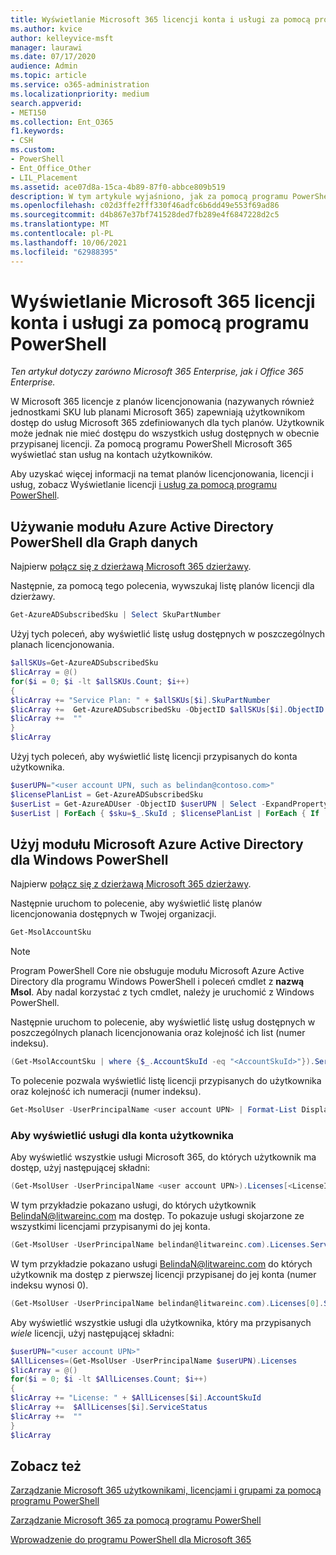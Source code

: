 ```yaml
---
title: Wyświetlanie Microsoft 365 licencji konta i usługi za pomocą programu PowerShell
ms.author: kvice
author: kelleyvice-msft
manager: laurawi
ms.date: 07/17/2020
audience: Admin
ms.topic: article
ms.service: o365-administration
ms.localizationpriority: medium
search.appverid:
- MET150
ms.collection: Ent_O365
f1.keywords:
- CSH
ms.custom:
- PowerShell
- Ent_Office_Other
- LIL_Placement
ms.assetid: ace07d8a-15ca-4b89-87f0-abbce809b519
description: W tym artykule wyjaśniono, jak za pomocą programu PowerShell Microsoft 365 usługi, które zostały przypisane do użytkowników.
ms.openlocfilehash: c02d3ffe2fff330f46adfc6b6dd49e553f69ad86
ms.sourcegitcommit: d4b867e37bf741528ded7fb289e4f6847228d2c5
ms.translationtype: MT
ms.contentlocale: pl-PL
ms.lasthandoff: 10/06/2021
ms.locfileid: "62988395"
---
```

# <a name="view-microsoft-365-account-license-and-service-details-with-powershell"></a>Wyświetlanie Microsoft 365 licencji konta i usługi za pomocą programu PowerShell

*Ten artykuł dotyczy zarówno Microsoft 365 Enterprise, jak i Office 365 Enterprise.*

W Microsoft 365 licencje z planów licencjonowania (nazywanych również jednostkami SKU lub planami Microsoft 365) zapewniają użytkownikom dostęp do usług Microsoft 365 zdefiniowanych dla tych planów. Użytkownik może jednak nie mieć dostępu do wszystkich usług dostępnych w obecnie przypisanej licencji. Za pomocą programu PowerShell Microsoft 365 wyświetlać stan usług na kontach użytkowników. 

Aby uzyskać więcej informacji na temat planów licencjonowania, licencji i usług, zobacz Wyświetlanie licencji [i usług za pomocą programu PowerShell](view-licenses-and-services-with-microsoft-365-powershell.md).

## <a name="use-the-azure-active-directory-powershell-for-graph-module"></a>Używanie modułu Azure Active Directory PowerShell dla Graph danych

Najpierw [połącz się z dzierżawą Microsoft 365 dzierżawy](connect-to-microsoft-365-powershell.md#connect-with-the-azure-active-directory-powershell-for-graph-module).
  
Następnie, za pomocą tego polecenia, wywszukaj listę planów licencji dla dzierżawy.

```powershell
Get-AzureADSubscribedSku | Select SkuPartNumber
```

Użyj tych poleceń, aby wyświetlić listę usług dostępnych w poszczególnych planach licencjonowania.

```powershell
$allSKUs=Get-AzureADSubscribedSku
$licArray = @()
for($i = 0; $i -lt $allSKUs.Count; $i++)
{
$licArray += "Service Plan: " + $allSKUs[$i].SkuPartNumber
$licArray +=  Get-AzureADSubscribedSku -ObjectID $allSKUs[$i].ObjectID | Select -ExpandProperty ServicePlans
$licArray +=  ""
}
$licArray
```

Użyj tych poleceń, aby wyświetlić listę licencji przypisanych do konta użytkownika.

```powershell
$userUPN="<user account UPN, such as belindan@contoso.com>"
$licensePlanList = Get-AzureADSubscribedSku
$userList = Get-AzureADUser -ObjectID $userUPN | Select -ExpandProperty AssignedLicenses | Select SkuID 
$userList | ForEach { $sku=$_.SkuId ; $licensePlanList | ForEach { If ( $sku -eq $_.ObjectId.substring($_.ObjectId.length - 36, 36) ) { Write-Host $_.SkuPartNumber } } }
```

## <a name="use-the-microsoft-azure-active-directory-module-for-windows-powershell"></a>Użyj modułu Microsoft Azure Active Directory dla Windows PowerShell

Najpierw [połącz się z dzierżawą Microsoft 365 dzierżawy](connect-to-microsoft-365-powershell.md#connect-with-the-microsoft-azure-active-directory-module-for-windows-powershell).

Następnie uruchom to polecenie, aby wyświetlić listę planów licencjonowania dostępnych w Twojej organizacji. 

```powershell
Get-MsolAccountSku
```
>[!Note]
>Program PowerShell Core nie obsługuje modułu Microsoft Azure Active Directory dla programu Windows PowerShell i poleceń cmdlet z **nazwą Msol**. Aby nadal korzystać z tych cmdlet, należy je uruchomić z Windows PowerShell.
>

Następnie uruchom to polecenie, aby wyświetlić listę usług dostępnych w poszczególnych planach licencjonowania oraz kolejność ich list (numer indeksu).

```powershell
(Get-MsolAccountSku | where {$_.AccountSkuId -eq "<AccountSkuId>"}).ServiceStatus
```
  
To polecenie pozwala wyświetlić listę licencji przypisanych do użytkownika oraz kolejność ich numeracji (numer indeksu).

```powershell
Get-MsolUser -UserPrincipalName <user account UPN> | Format-List DisplayName,Licenses
```

### <a name="to-view-services-for-a-user-account"></a>Aby wyświetlić usługi dla konta użytkownika

Aby wyświetlić wszystkie usługi Microsoft 365, do których użytkownik ma dostęp, użyj następującej składni:
  
```powershell
(Get-MsolUser -UserPrincipalName <user account UPN>).Licenses[<LicenseIndexNumber>].ServiceStatus
```

W tym przykładzie pokazano usługi, do których użytkownik BelindaN@litwareinc.com ma dostęp. To pokazuje usługi skojarzone ze wszystkimi licencjami przypisanymi do jej konta.
  
```powershell
(Get-MsolUser -UserPrincipalName belindan@litwareinc.com).Licenses.ServiceStatus
```

W tym przykładzie pokazano usługi BelindaN@litwareinc.com do których użytkownik ma dostęp z pierwszej licencji przypisanej do jej konta (numer indeksu wynosi 0).
  
```powershell
(Get-MsolUser -UserPrincipalName belindan@litwareinc.com).Licenses[0].ServiceStatus
```

Aby wyświetlić wszystkie usługi dla użytkownika, który ma przypisanych *wiele* licencji, użyj następującej składni:

```powershell
$userUPN="<user account UPN>"
$AllLicenses=(Get-MsolUser -UserPrincipalName $userUPN).Licenses
$licArray = @()
for($i = 0; $i -lt $AllLicenses.Count; $i++)
{
$licArray += "License: " + $AllLicenses[$i].AccountSkuId
$licArray +=  $AllLicenses[$i].ServiceStatus
$licArray +=  ""
}
$licArray
```
 
## <a name="see-also"></a>Zobacz też

[Zarządzanie Microsoft 365 użytkownikami, licencjami i grupami za pomocą programu PowerShell](manage-user-accounts-and-licenses-with-microsoft-365-powershell.md)
  
[Zarządzanie Microsoft 365 za pomocą programu PowerShell](manage-microsoft-365-with-microsoft-365-powershell.md)
  
[Wprowadzenie do programu PowerShell dla Microsoft 365](getting-started-with-microsoft-365-powershell.md)
